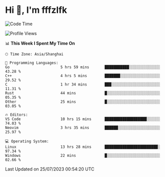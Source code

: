 # Hi 👋, I'm fffzlfk

<!--START_SECTION:waka-->
![Code Time](http://img.shields.io/badge/Code%20Time-330%20hrs%2017%20mins-blue)

![Profile Views](http://img.shields.io/badge/Profile%20Views-0-blue)

📊 **This Week I Spent My Time On** 

```text
🕑︎ Time Zone: Asia/Shanghai

💬 Programming Languages: 
Go                       5 hrs 59 mins       ███████████░░░░░░░░░░░░░░   43.28 % 
C++                      4 hrs 5 mins        ███████░░░░░░░░░░░░░░░░░░   29.52 % 
C                        1 hr 34 mins        ███░░░░░░░░░░░░░░░░░░░░░░   11.31 % 
Rust                     44 mins             █░░░░░░░░░░░░░░░░░░░░░░░░   05.35 % 
Other                    25 mins             █░░░░░░░░░░░░░░░░░░░░░░░░   03.05 % 

🔥 Editors: 
VS Code                  10 hrs 15 mins      ███████████████████░░░░░░   74.03 % 
Neovim                   3 hrs 35 mins       ██████░░░░░░░░░░░░░░░░░░░   25.97 % 

💻 Operating System: 
Linux                    13 hrs 28 mins      ████████████████████████░   97.34 % 
Windows                  22 mins             █░░░░░░░░░░░░░░░░░░░░░░░░   02.66 % 
```


 Last Updated on 25/07/2023 00:54:20 UTC
<!--END_SECTION:waka-->
